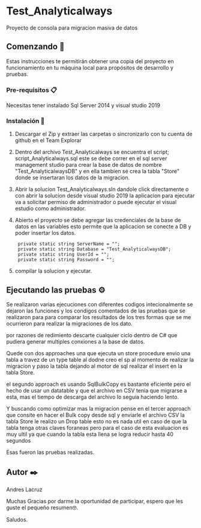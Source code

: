 # Test_Analyticalways
Proyecto de consola para migracion masiva de datos

## Comenzando 🚀
Estas instrucciones te permitirán obtener una copia del proyecto en funcionamiento en tu máquina local para propósitos de desarrollo y pruebas.

### Pre-requisitos 📋

Necesitas tener instalado Sql Server 2014 y visual studio 2019

### Instalación 🔧

1. Descargar el Zip y extraer las carpetas o sincronizarlo con tu cuenta de github en el Team Explorar

2. Dentro del archivo Test_Analyticalways se encuentra el script; script_Analyticalways.sql este se debe correr en el sql server management studio para crear la base de datos de nombre "Test_AnalyticalwaysDB" y en ella tambien se crea la tabla "Store" donde se insertaran los datos de la migracion.

3. Abrir la solucion Test_Analyticalways.sln dandole click directamente o con abrir la solucion desde visual studio 2019 la aplicacion para ejecutar va a solicitar permiso de administrador o puede ejecutar el visual estudio como administrador.

4. Abierto el proyecto se debe agregar las credenciales de la base de datos en las variables esto permite que la aplicacion se conecte a DB y poder insertar los datos.
                
        private static string ServerName = "";
        private static string Database = "Test_AnalyticalwaysDB";
        private static string UserId = "";
        private static string Password = "";        
        
5. compilar la solucion y ejecutar.

## Ejecutando las pruebas ⚙️

Se realizaron varias ejecuciones con diferentes codigos intecionalmente se dejaron las funciones y los condigos comentados de las pruebas que se realizaron para para comparar los resultados de los tres formas que se me ocurrieron para realizar la migraciones de los dato.

por razones de redimiento descarte cualquier ciclo dentro de C# que pudiera generar multiples conxiones a la base de datos.

Quede con dos approaches una que ejecuta un store procedure  envio una tabla a travez de un type table al dodne creo el sp al momento de realizar la migracion y paso la tabla dejando al motor de sql realizar el insert en la tabla Store.

el segundo approach es usando SqlBulkCopy es bastante eficiente pero el hecho de usar un datatable y que el archivo en CSV tenia que migrarse a esta, mas el tiempo de descarga del archivo lo seguia haciendo lento.

Y buscando como optimizar mas la migracion pense en el tercer approach que consite en hacer el Bulk copy desde sql y enviarle el archivo CSV la tabla Store le realizo un Drop table esto no es nada util en caso de que la tabla tenga otras claves foraneas pero para el caso de esta evaluacion es muy ultil ya que cuando la tabla esta llena se logra reducir hasta 40 segundos

Esas fueron las pruebas realizadas.

## Autor ✒️

Andres Lacruz

Muchas Gracias por darme la oportunidad de participar, espero que les guste el pequeño resumen🤓.

Saludos.




